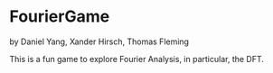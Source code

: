# FourierGame

by Daniel Yang, Xander Hirsch, Thomas Fleming 

This is a fun game to explore Fourier Analysis, in particular, the DFT. 
